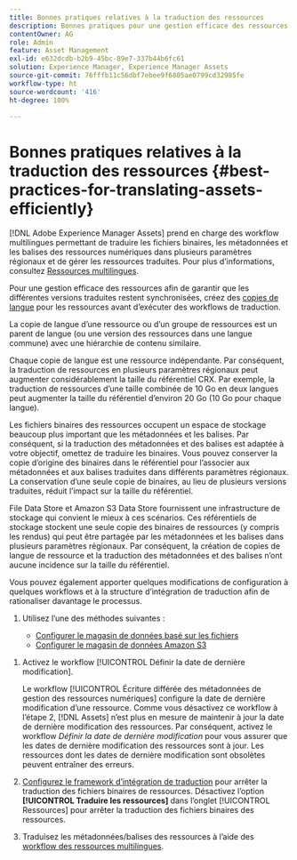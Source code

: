 ```yaml
---
title: Bonnes pratiques relatives à la traduction des ressources
description: Bonnes pratiques pour une gestion efficace des ressources afin de synchroniser les diverses versions traduites et de rationaliser les workflows de traduction.
contentOwner: AG
role: Admin
feature: Asset Management
exl-id: e632dcdb-b2b9-45bc-89e7-337b44b6fc61
solution: Experience Manager, Experience Manager Assets
source-git-commit: 76fffb11c56dbf7ebee9f6805ae0799cd32985fe
workflow-type: ht
source-wordcount: '416'
ht-degree: 100%

---
```


# Bonnes pratiques relatives à la traduction des ressources {#best-practices-for-translating-assets-efficiently}

[!DNL Adobe Experience Manager Assets] prend en charge des workflow multilingues permettant de traduire les fichiers binaires, les métadonnées et les balises des ressources numériques dans plusieurs paramètres régionaux et de gérer les ressources traduites. Pour plus d’informations, consultez [Ressources multilingues](multilingual-assets.md).

Pour une gestion efficace des ressources afin de garantir que les différentes versions traduites restent synchronisées, créez des [copies de langue](preparing-assets-for-translation.md) pour les ressources avant d’exécuter des workflows de traduction.

La copie de langue d’une ressource ou d’un groupe de ressources est un parent de langue (ou une version des ressources dans une langue commune) avec une hiérarchie de contenu similaire.

Chaque copie de langue est une ressource indépendante. Par conséquent, la traduction de ressources en plusieurs paramètres régionaux peut augmenter considérablement la taille du référentiel CRX. Par exemple, la traduction de ressources d’une taille combinée de 10 Go en deux langues peut augmenter la taille du référentiel d’environ 20 Go (10 Go pour chaque langue).

Les fichiers binaires des ressources occupent un espace de stockage beaucoup plus important que les métadonnées et les balises. Par conséquent, si la traduction des métadonnées et des balises est adaptée à votre objectif, omettez de traduire les binaires. Vous pouvez conserver la copie d’origine des binaires dans le référentiel pour l’associer aux métadonnées et aux balises traduites dans différents paramètres régionaux. La conservation d’une seule copie de binaires, au lieu de plusieurs versions traduites, réduit l’impact sur la taille du référentiel.

File Data Store et Amazon S3 Data Store fournissent une infrastructure de stockage qui convient le mieux à ces scénarios. Ces référentiels de stockage stockent une seule copie des binaires de ressources (y compris les rendus) qui peut être partagée par les métadonnées et les balises dans plusieurs paramètres régionaux. Par conséquent, la création de copies de langue de ressource et la traduction des métadonnées et des balises n’ont aucune incidence sur la taille du référentiel.

Vous pouvez également apporter quelques modifications de configuration à quelques workflows et à la structure d’intégration de traduction afin de rationaliser davantage le processus.

1. Utilisez l’une des méthodes suivantes :

   * [Configurer le magasin de données basé sur les fichiers](/help/sites-deploying/data-store-config.md)
   * [Configurer le magasin de données Amazon S3](/help/sites-deploying/data-store-config.md)

<!--
1. Disable the [DAM MetaData Write-back](/help/sites-administering/workflow-offloader.md#disable-offloading) workflow.

   As the name suggests, the [!UICONTROL DAM Metadata Writeback] workflow rewrites the metadata to the binary file. Because the metadata changes after translation, writing it back to the binary file generates a different binary for a language copy.

   >[!NOTE]
   >
   >Disabling the [!UICONTROL DAM MetaData Writeback] workflow turns off XMP metadata write-back on asset binaries. Consequently, future metadata changes are no longer be saved within the assets. Evaluate the consequences before disabling this workflow.
-->

1. Activez le workflow [!UICONTROL Définir la date de dernière modification].

   Le workflow [!UICONTROL Écriture différée des métadonnées de gestion des ressources numériques] configure la date de dernière modification d’une ressource. Comme vous désactivez ce workflow à l’étape 2, [!DNL Assets] n’est plus en mesure de maintenir à jour la date de dernière modification des ressources. Par conséquent, activez le workflow *Définir la date de dernière modification* pour vous assurer que les dates de dernière modification des ressources sont à jour. Les ressources dont les dates de dernière modification sont obsolètes peuvent entraîner des erreurs.

1. [Configurez le framework d’intégration de traduction](/help/sites-administering/tc-tic.md) pour arrêter la traduction des fichiers binaires de ressources. Désactivez l’option **[!UICONTROL Traduire les ressources]** dans l’onglet [!UICONTROL Ressources] pour arrêter la traduction des fichiers binaires des ressources.
1. Traduisez les métadonnées/balises des ressources à l’aide des [workflow des ressources multilingues](multilingual-assets.md).
